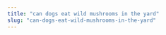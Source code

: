 ```yaml
---
title: "can dogs eat wild mushrooms in the yard"
slug: "can-dogs-eat-wild-mushrooms-in-the-yard"
---
```


